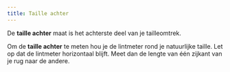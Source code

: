 ```yaml
---
title: Taille achter
---
```


De **taille achter** maat is het achterste deel van je tailleomtrek.

Om de **taille achter** te meten hou je de lintmeter rond je natuurlijke taille. Let op dat de lintmeter horizontaal blijft. Meet dan de lengte van één zijkant van je rug naar de andere.
